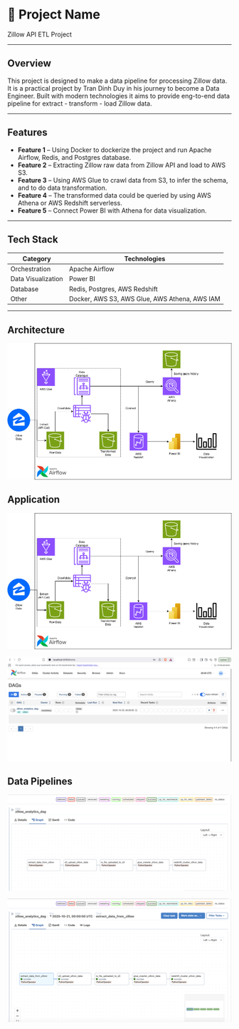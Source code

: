 # 🚀 Project Name

Zillow API ETL Project

---

## Overview

This project is designed to make a data pipeline for processing Zillow data. It is a practical project by Tran Dinh Duy in his journey to become a Data Engineer.
Built with modern technologies it aims to provide eng-to-end data pipeline for extract - transform - load Zillow data.

---

## Features

- **Feature 1** – Using Docker to dockerize the project and run Apache Airflow, Redis, and Postgres database. 
- **Feature 2** – Extracting Zillow raw data from Zillow API and load to AWS S3.  
- **Feature 3** – Using AWS Glue to crawl data from S3, to infer the schema, and to do data transformation.
- **Feature 4** – The transformed data could be queried by using AWS Athena or AWS Redshift serverless.
- **Feature 5** – Connect Power BI with Athena for data visualization.

---

## Tech Stack

| Category | Technologies |
|-----------|---------------|
| Orchestration | Apache Airflow |
| Data Visualization | Power BI |
| Database | Redis, Postgres, AWS Redshift |
| Other | Docker, AWS S3, AWS Glue, AWS Athena, AWS IAM |

---

## Architecture

![Architecture](./assets/Zillow_ETL_Project.drawio.png)

## Application

![Login Page](./assets/Zillow_ETL_Project.drawio.png)

![Airflow Home Page](./assets/Airflow_Home_Page.png)

## Data Pipelines

![List Alll Pipelines](./assets/List_Pipelines.png)

![Pipelines After Run](./assets/Pipelines_After_Run.png)






